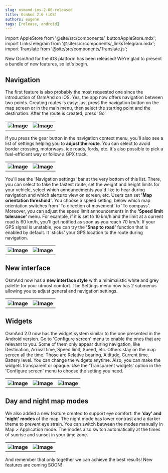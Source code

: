 ```yaml
---
slug: osmand-ios-2-00-released
title: OsmAnd 2.0 (iOS)
authors: eugene
tags: [release, android]
---
```

import AppleStore from '@site/src/components/_buttonAppleStore.mdx';
import LinksTelegram from '@site/src/components/_linksTelegram.mdx';
import Translate from '@site/src/components/Translate.js';


New OsmAnd for the iOS platform has been released! We're glad to present a bundle of new features, so let's begin.

<!--truncate-->

## Navigation

The first feature is also probably the most requested one since the introduction of OsmAnd on iOS.  Yes, the app now offers navigation between two points. Creating routes is easy: just press the navigation button on the map screen or in the main menu, then select the starting point and the destination. After the route is created, press 'Go'.

<table>
  <tr>
    <th><img src={require('./navigat-1.png').default} alt="Image"/></th>
    <th><img src={require('./navigat-2.png').default} alt="Image"/></th>
    </tr>
</table> 

If you press the gear button in the navigation context menu, you'll also see a list of settings helping you to **adjust the route**. You can select to avoid border crossing,  motorways, ice roads, fords, etc. It's also possible to pick a fuel-efficient way or follow a GPX track.

<table>
  <tr>
    <th><img src={require('./navigat-3.png').default} alt="Image"/></th>
    <th><img src={require('./navigat-4.png').default} alt="Image"/></th>
    </tr>
</table> 

You'll see the 'Navigation settings' bar at the very bottom of this list. There, you can select to take the fastest route, set the weight and height limits for your vehicle, select which announcements you'd like to hear during navigation and which alerts to view on screen, etc.
Users can set **'Map orientation threshold'**. You choose a speed setting, below which map orientation switches from 'To direction of movement' to 'To compass'.
Moreover, you can adjust the speed limit announcements in the **'Speed limit tolerance'** menu. For example, if it is set to 10 km/h and the limit at a current road is 60 km/h, you'll get notified as soon as you reach 70 km/h.
If your GPS signal is unstable, you can try the **'Snap to road'** function that is enabled by default. It 'sticks' your GPS location to the route during navigation.

<table>
  <tr>
    <th><img src={require('./navigat-5.png').default} alt="Image"/></th>
    <th><img src={require('./navigat-6.png').default} alt="Image"/></th>
    </tr>
</table> 

## New interface

OsmAnd now has a **new interface style** with a minimalistic white and grey palette for your utmost comfort. The  Settings menu now has 2 submenus allowing you to adjust general and navigation settings.

<table>
  <tr>
    <th><img src={require('./interf-1.png').default} alt="Image"/></th>
    <th><img src={require('./interf-2.png').default} alt="Image"/></th>
    </tr>
</table> 

## Widgets

OsmAnd 2.0 now has the widget system similar to the one presented in the Android version. Go to 'Configure screen' menu to enable the ones that are relevant to you. Some of them only appear during navigation, like Destination, Arrival time, Speed limit, Speed, etc. Others stay on the map screen all the time. Those are Relative bearing, Altitude, Current time, Battery level.
You can change the widgets anytime. Also, you can make the widgets transparent or opaque. Use the 'Transparent widgets' option in the 'Configure screen' menu to choose the setting you need.

<table>
  <tr>
    <th><img src={require('./ios-2-0_1.png').default} alt="Image"/></th>
    <th><img src={require('./ios-2-0_2.png').default} alt="Image"/></th>
    <th><img src={require('./ios-2-0_3.png').default} alt="Image"/></th>
    </tr>
</table> 


## Day and night map modes

We also added a new feature created to support eye comfort: the **'day' and 'night' modes** of the map. The night mode has lower contrast and a darker theme to prevent eye strain. You can switch between the modes manually in Map > Application mode. The modes also switch automatically at the times of sunrise and sunset in your time zone.

<table>
  <tr>
    <th><img src={require('./theme-2.png').default} alt="Image"/></th>
    <th><img src={require('./theme-1.png').default} alt="Image"/></th>
    </tr>
</table> 


And remember that only together we can achieve the best results!
New features are coming SOON!






<LinksTelegram/>
<AppleStore/>